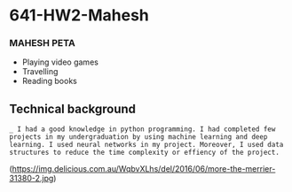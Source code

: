 # 641-HW2-Mahesh
### MAHESH PETA
- Playing video games
- Travelling
- Reading books
## Technical background
    _ I had a good knowledge in python programming. I had completed few projects in my undergraduation by using machine learning and deep learning. I used neural networks in my project. Moreover, I used data structures to reduce the time complexity or effiency of the project.
(https://img.delicious.com.au/WqbvXLhs/del/2016/06/more-the-merrier-31380-2.jpg)